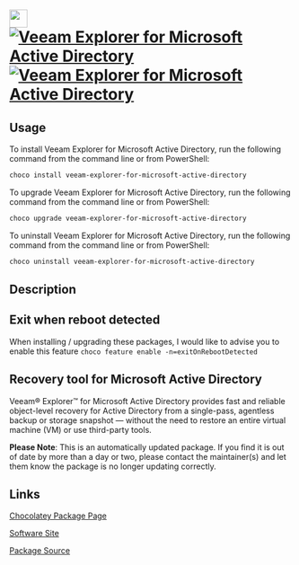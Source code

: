 ﻿# <img src="https://cdn.jsdelivr.net/gh/mkevenaar/chocolatey-packages@cb0893d72601d24f5f6680fdf6b59b8cecc83a5f/icons/veeam-explorer-for-microsoft-active-directory.png" width="32" height="32"/> [![Veeam Explorer for Microsoft Active Directory](https://img.shields.io/chocolatey/v/veeam-explorer-for-microsoft-active-directory.svg?label=Veeam+Explorer+for+Microsoft+Active+Directory)](https://community.chocolatey.org/packages/veeam-explorer-for-microsoft-active-directory) [![Veeam Explorer for Microsoft Active Directory](https://img.shields.io/chocolatey/dt/veeam-explorer-for-microsoft-active-directory.svg)](https://community.chocolatey.org/packages/veeam-explorer-for-microsoft-active-directory)

## Usage

To install Veeam Explorer for Microsoft Active Directory, run the following command from the command line or from PowerShell:

```powershell
choco install veeam-explorer-for-microsoft-active-directory
```

To upgrade Veeam Explorer for Microsoft Active Directory, run the following command from the command line or from PowerShell:

```powershell
choco upgrade veeam-explorer-for-microsoft-active-directory
```

To uninstall Veeam Explorer for Microsoft Active Directory, run the following command from the command line or from PowerShell:

```powershell
choco uninstall veeam-explorer-for-microsoft-active-directory
```

## Description

## Exit when reboot detected

When installing / upgrading these packages, I would like to advise you to enable this feature `choco feature enable -n=exitOnRebootDetected`

## Recovery tool for Microsoft Active Directory

Veeam® Explorer™ for Microsoft Active Directory provides fast and reliable object-level recovery for Active Directory from a single-pass, agentless backup or storage snapshot — without the need to restore an entire virtual machine (VM) or use third-party tools.

**Please Note**: This is an automatically updated package. If you find it is
out of date by more than a day or two, please contact the maintainer(s) and
let them know the package is no longer updating correctly.


## Links

[Chocolatey Package Page](https://community.chocolatey.org/packages/veeam-explorer-for-microsoft-active-directory)

[Software Site](http://www.veeam.com/)

[Package Source](https://github.com/mkevenaar/chocolatey-packages/tree/master/automatic/veeam-explorer-for-microsoft-active-directory)

